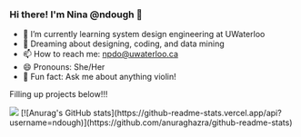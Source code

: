 ### Hi there! I'm Nina @ndough 👋

- 🔭 I’m currently learning system design engineering at UWaterloo
- 🌱 Dreaming about designing, coding, and data mining
- 📫 How to reach me: npdo@uwaterloo.ca
- 😄 Pronouns: She/Her
- 🎻 Fun fact: Ask me about anything violin!

Filling up projects below!!!

<img src="https://github-readme-stats.vercel.app/api/top-langs?username=ndough"/>
[![Anurag's GitHub stats](https://github-readme-stats.vercel.app/api?username=ndough)](https://github.com/anuraghazra/github-readme-stats)

<!--
**ndough/ndough** is a ✨ _special_ ✨ repository because its `README.md` (this file) appears on your GitHub profile.

-->
